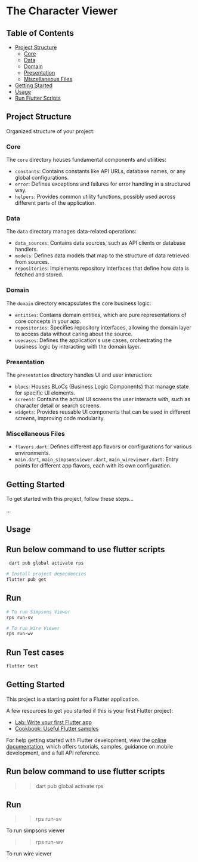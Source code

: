 # The Character Viewer

## Table of Contents

- [Project Structure](#project-structure)
  - [Core](#core)
  - [Data](#data)
  - [Domain](#domain)
  - [Presentation](#presentation)
  - [Miscellaneous Files](#miscellaneous-files)
- [Getting Started](#getting-started)
- [Usage](#usage)
- [Run Flutter Scripts](#run-flutter-scripts)

## Project Structure

Organized structure of your project:

### Core

The `core` directory houses fundamental components and utilities:

- `constants`: Contains constants like API URLs, database names, or any global configurations.
- `error`: Defines exceptions and failures for error handling in a structured way.
- `helpers`: Provides common utility functions, possibly used across different parts of the application.

### Data

The `data` directory manages data-related operations:

- `data_sources`: Contains data sources, such as API clients or database handlers.
- `models`: Defines data models that map to the structure of data retrieved from sources.
- `repositories`: Implements repository interfaces that define how data is fetched and stored.

### Domain

The `domain` directory encapsulates the core business logic:

- `entities`: Contains domain entities, which are pure representations of core concepts in your app.
- `repositories`: Specifies repository interfaces, allowing the domain layer to access data without caring about the source.
- `usecases`: Defines the application's use cases, orchestrating the business logic by interacting with the domain layer.

### Presentation

The `presentation` directory handles UI and user interaction:

- `blocs`: Houses BLoCs (Business Logic Components) that manage state for specific UI elements.
- `screens`: Contains the actual UI screens the user interacts with, such as character detail or search screens.
- `widgets`: Provides reusable UI components that can be used in different screens, improving code modularity.

### Miscellaneous Files

- `flavors.dart`: Defines different app flavors or configurations for various environments.
- `main.dart`, `main_simpsonsviewer.dart`, `main_wireviewer.dart`: Entry points for different app flavors, each with its own configuration.

## Getting Started

To get started with this project, follow these steps...

...

## Usage

## Run below command to use flutter scripts

```bash
 dart pub global activate rps

```

```bash
# Install project dependencies
flutter pub get
```

## Run

```bash
# To run Simpsons Viewer
rps run-sv
```

```bash
# To run Wire Viewer
rps run-wv
```

## Run Test cases

```bash
flutter test
```

## Getting Started

This project is a starting point for a Flutter application.

A few resources to get you started if this is your first Flutter project:

- [Lab: Write your first Flutter app](https://docs.flutter.dev/get-started/codelab)
- [Cookbook: Useful Flutter samples](https://docs.flutter.dev/cookbook)

For help getting started with Flutter development, view the
[online documentation](https://docs.flutter.dev/), which offers tutorials,
samples, guidance on mobile development, and a full API reference.

## Run below command to use flutter scripts

> > dart pub global activate rps

## Run

> > rps run-sv

To run simpsons viewer

> > rps run-wv

To run wire viewer
